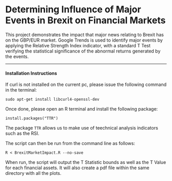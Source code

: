 # Determining Influence of Major Events in Brexit on Financial Markets

This project demonstrates the impact that major news relating to Brexit has on the GBP/EUR market. Google Trends is used  to  identify  major  events  by  applying  the Relative  Strength Index  indicator,  with  a  standard  T  Test  verifying  the  statistical significance  of  the  abnormal  returns  generated  by  the  events.

---

#### Installation Instructions

If curl is not installed on the current pc, please issue the following command in the terminal:

```
sudo apt-get install libcurl4-openssl-dev
```

Once done, please open an R terminal and install the following package:

```
install.packages("TTR")
```

The package `TTR` allows us to make use of teechnical analysis indicators such as the RSI.

The script can then be run from the command line as follows:

```
R < BrexitMarketImpact.R --no-save
```

When run, the script will output the T Statistic bounds as well as the T Value for each financial assets.
It will also create a pdf file within the same directory with all the plots.